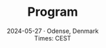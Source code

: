 ---
widget: experience
headless: true
weight: 30
title: Program
subtitle: '2024-05-27 &middot; Odense, Denmark <br/>Times: CEST'
design:
  spacing: { padding: ["4em", "0", "2em", "0"] }
date_format: '15:04'
experience:
  - title: Opening
    date_start: '2024-05-27T09:00:00'
    date_end: '2024-05-27T09:15:00'
  - title: 'Keynote<br/><span style="font-size:11.0pt">Jens Henrik Göbbert, Jülich Supercomputing Centre</span>'
    description: |
      <table>
      <tr>
      <td>
      <div style="font-size:20px;padding-left:30px;">
      Europe enters the exascale era - what does this mean for visualization?
      </div>
      </br>
      <div style="font-size:14px;padding-left:30px;">
      The next generation of supercomputers in Europe is about to break through the exascale barrier and will provide science with significantly more computing power. At the same time, however, the complexity of the systems is also increasing significantly, and with it the challenges of using the systems successfully. The Jülich Supercomputing Centre is currently preparing specifically for the upcoming EuroHPC exascale system JUPITER in order to quickly enable excellent science, maximize the impact of JUPITER and ensure a smooth start for hardware and software. Of course, this preparation also includes visualization, so that a holistic visualization strategy comes into focus. The challenges for visualization in the exascale age are manifold. Firstly, the sheer volume of data to be processed is a key hurdle. Exascale systems generate data volumes that quickly push conventional storage systems and downstream visualization techniques to their limits. In principle, in-situ / in-transit visualization methods make it possible to analyze and visualize data as it is generated, significantly reducing storage and computing requirements.  However, due to the perceived complexity of this approach, we observe that in-situ / in-transit visualization is not often used on our current systems in practice. This urgently needs to change, because ultimately the success of exascale systems like JUPITER is not only determined by pure computing power, but by the ability to efficiently and effectively translate this power into scientific progress - and data visualization is a crucial method on the way to achieving this.
      </div>
      </td>
      </tr>
      </table>
    date_start: '2024-05-27T09:15:00'
    date_end: '2024-05-27T10:15:00'
  - title: 'Paper Session 1<br/><span style="font-size:11.0pt">Session Chair: TBD</span>'
    date_start: '2024-05-27T10:15:00'
    date_end: '2024-05-27T10:40:00'
    description: |
      <table>
      <tr>
      <td>
      <div style="font-size:20px;padding-left:30px;">
      <span style="text-decoration:underline">Johannes Unterguggenberger</span>, Bernhard Kerbl, Michael Wimmer, Lukas Lipp, Markus Schütz:  
      </div>
      </br>
      <div style="font-size:20px;padding-left:30px;">
      Fast Rendering of Parametric Objects on Modern GPUs
      </div>
      </td>
      </tr>
      </table>
  - title: Coffee break
    date_start: '2024-05-27T10:40:00'
    date_end: '2024-05-27T11:10:00'
  - title: 'Paper Session 2<br/><span style="font-size:11.0pt">Session Chair: TBD</span>'
    date_start: '2024-05-27T11:10:00'
    date_end: '2024-05-27T12:20:00'
    description: |
      * 11:10-11:30: <span style="text-decoration:underline">Jonathan Fischer</span>, Paul Rosenthal, Lars Linsen:<br/>
        _Efficient Construction of Out-of-Core Octrees for Managing Large Point Sets_
      * 11:30-11:55: <span style="text-decoration:underline">Spiros Tsalikis</span>, Will Schroeder, Daniel Szafir, Kenneth Moreland:<br/>
        _An Accelerated Clip Algorithm for Unstructured Meshes - A Batch-Driven Approach_
      * 11:55-12:20: <span style="text-decoration:underline">Gabriel Borrelli</span>, Marina Evers, Lars Linsen:<br/>
        _Efficient Adaptive Multiresolution Aggregations of Spatio-temporalEnsembles_
  - title: Best paper and closing
    date_start: '2024-05-27T12:20:00'
    date_end: '2024-05-27T12:30:00'
---